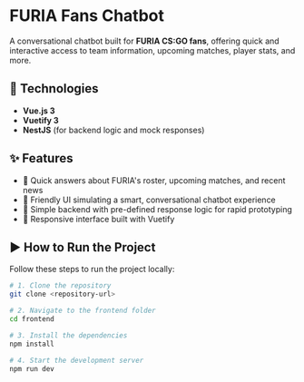 # FURIA Fans Chatbot

A conversational chatbot built for **FURIA CS:GO fans**, offering quick and interactive access to team information, upcoming matches, player stats, and more.

## 🚀 Technologies

- **Vue.js 3**  
- **Vuetify 3**  
- **NestJS** (for backend logic and mock responses)

## ✨ Features

- 🔎 Quick answers about FURIA's roster, upcoming matches, and recent news  
- 💬 Friendly UI simulating a smart, conversational chatbot experience  
- 🧠 Simple backend with pre-defined response logic for rapid prototyping  
- 📱 Responsive interface built with Vuetify

## ▶️ How to Run the Project

Follow these steps to run the project locally:

```bash
# 1. Clone the repository
git clone <repository-url>

# 2. Navigate to the frontend folder
cd frontend

# 3. Install the dependencies
npm install

# 4. Start the development server
npm run dev
